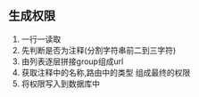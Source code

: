 生成权限
---
1. 一行一读取
2. 先判断是否为注释(分割字符串前二到三字符)
3. 由列表逐层拼接group组成url
4. 获取注释中的名称,路由中的类型 组成最终的权限
5. 将权限写入到数据库中